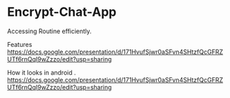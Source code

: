 # Encrypt-Chat-App
Accessing Routine efficiently.

Features 
https://docs.google.com/presentation/d/171HvufSjwr0aSFvn4SHtzfQcGFRZUTf6rnQqI9wZzzo/edit?usp=sharing

How it looks in android .
https://docs.google.com/presentation/d/171HvufSjwr0aSFvn4SHtzfQcGFRZUTf6rnQqI9wZzzo/edit?usp=sharing
